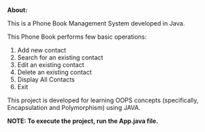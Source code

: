 **About:**

This is a Phone Book Management System developed in Java.

This Phone Book performs few basic operations:
1. Add new contact
2. Search for an existing contact
3. Edit an existing contact
4. Delete an existing contact
5. Display All Contacts
6. Exit

This project is developed for learning OOPS concepts (specifically, Encapsulation and Polymorphism) using JAVA.

**NOTE: To execute the project, run the App.java file.**
